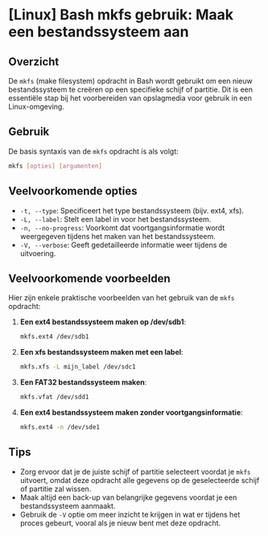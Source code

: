 # [Linux] Bash mkfs gebruik: Maak een bestandssysteem aan

## Overzicht
De `mkfs` (make filesystem) opdracht in Bash wordt gebruikt om een nieuw bestandssysteem te creëren op een specifieke schijf of partitie. Dit is een essentiële stap bij het voorbereiden van opslagmedia voor gebruik in een Linux-omgeving.

## Gebruik
De basis syntaxis van de `mkfs` opdracht is als volgt:

```bash
mkfs [opties] [argumenten]
```

## Veelvoorkomende opties
- `-t, --type`: Specificeert het type bestandssysteem (bijv. ext4, xfs).
- `-L, --label`: Stelt een label in voor het bestandssysteem.
- `-n, --no-progress`: Voorkomt dat voortgangsinformatie wordt weergegeven tijdens het maken van het bestandssysteem.
- `-V, --verbose`: Geeft gedetailleerde informatie weer tijdens de uitvoering.

## Veelvoorkomende voorbeelden
Hier zijn enkele praktische voorbeelden van het gebruik van de `mkfs` opdracht:

1. **Een ext4 bestandssysteem maken op /dev/sdb1**:
   ```bash
   mkfs.ext4 /dev/sdb1
   ```

2. **Een xfs bestandssysteem maken met een label**:
   ```bash
   mkfs.xfs -L mijn_label /dev/sdc1
   ```

3. **Een FAT32 bestandssysteem maken**:
   ```bash
   mkfs.vfat /dev/sdd1
   ```

4. **Een ext4 bestandssysteem maken zonder voortgangsinformatie**:
   ```bash
   mkfs.ext4 -n /dev/sde1
   ```

## Tips
- Zorg ervoor dat je de juiste schijf of partitie selecteert voordat je `mkfs` uitvoert, omdat deze opdracht alle gegevens op de geselecteerde schijf of partitie zal wissen.
- Maak altijd een back-up van belangrijke gegevens voordat je een bestandssysteem aanmaakt.
- Gebruik de `-V` optie om meer inzicht te krijgen in wat er tijdens het proces gebeurt, vooral als je nieuw bent met deze opdracht.